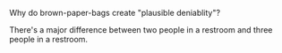 
Why do brown-paper-bags create "plausible deniablity"?

There's a major difference between two people in a restroom and three people in a restroom.
